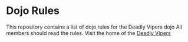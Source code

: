 Dojo Rules
==========

This repository contains a list of dojo rules for the Deadly Vipers dojo
All members should read the rules.
Visit the home of the [Deadly Vipers](https://github.com/deadlyvipers)
